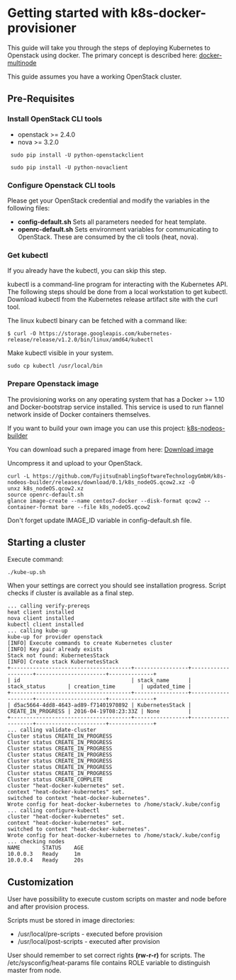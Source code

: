 # Getting started with k8s-docker-provisioner

This guide will take you through the steps of deploying Kubernetes to Openstack using docker. The primary concept is described here: [docker-multinode](https://github.com/FujitsuEnablingSoftwareTechnologyGmbH/kubernetes/blob/master/docs/getting-started-guides/docker-multinode/master.md)

This guide assumes you have a working OpenStack cluster.

## Pre-Requisites


### Install OpenStack CLI tools

- openstack >= 2.4.0
- nova >= 3.2.0
```
 sudo pip install -U python-openstackclient

 sudo pip install -U python-novaclient
```


### Configure Openstack CLI tools

 Please get your OpenStack credential and modify the variables in the following files:

 - **config-default.sh** Sets all parameters needed for heat template.
 - **openrc-default.sh** Sets environment variables for communicating to OpenStack. These are consumed by the cli tools (heat, nova).

### Get kubectl

If you already have the kubectl, you can skip this step.

kubectl is a command-line program for interacting with the Kubernetes API. The following steps should be done from a local workstation to get kubectl.
Download kubectl from the Kubernetes release artifact site with the curl tool.

The linux kubectl binary can be fetched with a command like:
```
$ curl -O https://storage.googleapis.com/kubernetes-release/release/v1.2.0/bin/linux/amd64/kubectl
```

Make kubectl visible in your system.
```
sudo cp kubectl /usr/local/bin
```

### Prepare Openstack image

The provisioning works on any operating system that has a Docker >= 1.10 and Docker-bootstrap service installed. This service is used to
run flannel network inside of Docker containers themselves.


If you want to build your own image you can use this project: [k8s-nodeos-builder](https://github.com/FujitsuEnablingSoftwareTechnologyGmbH/k8s-nodeos-builder)

You can download such a prepared image from here: [Download image](https://github.com/FujitsuEnablingSoftwareTechnologyGmbH/k8s-nodeos-builder/releases/download/0.1/k8s_nodeOS.qcow2.xz)

Uncompress it and upload to your OpenStack.
```
curl -L https://github.com/FujitsuEnablingSoftwareTechnologyGmbH/k8s-nodeos-builder/releases/download/0.1/k8s_nodeOS.qcow2.xz -O
unxz k8s_nodeOS.qcow2.xz
source openrc-default.sh
glance image-create --name centos7-docker --disk-format qcow2 --container-format bare --file k8s_nodeOS.qcow2
```

Don't forget update IMAGE_ID variable in config-default.sh file.


## Starting a cluster


Execute command:

```
./kube-up.sh
```

When your settings are correct you should see installation progress. Script checks if cluster is available as a final step.

```
... calling verify-prereqs
heat client installed
nova client installed
kubectl client installed
... calling kube-up
kube-up for provider openstack
[INFO] Execute commands to create Kubernetes cluster
[INFO] Key pair already exists
Stack not found: KubernetesStack
[INFO] Create stack KubernetesStack
+--------------------------------------+-----------------+--------------------+----------------------+--------------+
| id                                   | stack_name      | stack_status       | creation_time        | updated_time |
+--------------------------------------+-----------------+--------------------+----------------------+--------------+
| d5ac5664-4dd8-4643-ad89-f71401970892 | KubernetesStack | CREATE_IN_PROGRESS | 2016-04-19T08:23:33Z | None         |
+--------------------------------------+-----------------+--------------------+----------------------+--------------+
... calling validate-cluster
Cluster status CREATE_IN_PROGRESS
Cluster status CREATE_IN_PROGRESS
Cluster status CREATE_IN_PROGRESS
Cluster status CREATE_IN_PROGRESS
Cluster status CREATE_IN_PROGRESS
Cluster status CREATE_IN_PROGRESS
Cluster status CREATE_IN_PROGRESS
Cluster status CREATE_COMPLETE
cluster "heat-docker-kubernetes" set.
context "heat-docker-kubernetes" set.
switched to context "heat-docker-kubernetes".
Wrote config for heat-docker-kubernetes to /home/stack/.kube/config
... calling configure-kubectl
cluster "heat-docker-kubernetes" set.
context "heat-docker-kubernetes" set.
switched to context "heat-docker-kubernetes".
Wrote config for heat-docker-kubernetes to /home/stack/.kube/config
... checking nodes
NAME       STATUS    AGE
10.0.0.3   Ready     1m
10.0.0.4   Ready     20s

```

## Customization

User have possibility to execute custom scripts on master and node before and after provision process.

Scripts must be stored in image directories: 

- /usr/local/pre-scripts  - executed before provision
- /usr/local/post-scripts - executed after provision

User should remember to set correct rights **(rw-r-r)** for scripts.
The /etc/sysconfig/heat-params file contains ROLE variable to distinguish master from node.
